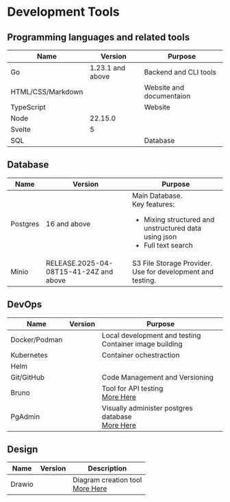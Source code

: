 # Development Tools

## Programming languages and related tools

<table>
    <thead>
        <th>Name</th>
        <th>Version</th>
        <th>Purpose</th>
    </thead>
    <tbody>
        <tr>
            <td>Go</td>
            <td>1.23.1 and above</td>
            <td>Backend and CLI tools</td>
        </tr>
         <tr>
            <td>HTML/CSS/Markdown</td>
            <td></td>
            <td>Website and documentaion</td>
        </tr>
         <tr>
            <td>TypeScript</td>
            <td></td>
            <td>Website</td>
        </tr>
        <tr>
            <td>Node</td>
            <td>22.15.0</td>
            <td></td>
        </tr>
        <tr>
            <td>Svelte</td>
            <td>5</td>
            <td></td>
        </tr>
        <tr>
            <td>SQL</td>
            <td></td>
            <td>Database</td>
        </tr>
    </tbody>
</table>

## Database

<table>
    <thead>
        <th>Name</th>
        <th>Version</th>
        <th>Purpose</th>
    </thead>
    <tbody>
        <tr>
            <td>Postgres</td>
            <td>16 and above</td>
            <td>
                <div>Main Database.</div>
                <div>Key features:</div>
                <ul>
                    <li>Mixing structured and unstructured data using json</li>
                    <li>Full text search</li>
                </ul>
            </td>
        </tr>
        <tr>
            <td>Minio</td>
            <td>RELEASE.2025-04-08T15-41-24Z and above</td>
            <td>S3 File Storage Provider. Use for development and testing.</td>
        </tr>
    </tbody>
</table>

## DevOps

<table>
    <thead>
        <th>Name</th>
        <th>Version</th>
        <th>Purpose</th>
    </thead>
    <tbody>
        <tr>
            <td>Docker/Podman</td>
            <td></td>
            <td>
              <div>Local development and testing</div>
              <div>Container image building</div>
            </td>
        </tr>
        <tr>
            <td>Kubernetes</td>
            <td></td>
            <td>Container ochestraction</td>
        </tr>
        <tr>
            <td>Helm</td>
            <td></td>
            <td></td>
        </tr>
        <tr>
            <td>Git/GitHub</td>
            <td></td>
            <td>Code Management and Versioning</td>
        </tr>
        <tr>
            <td>Bruno</td>
            <td></td>
            <td>
                <div>Tool for API testing</div>
                <a href="https://www.pgadmin.org/">More Here</a>
            </td>
        </tr>
        <tr>
            <td>PgAdmin</td>
            <td></td>
            <td>
                <div>Visually administer postgres database</div>
                <a href="https://www.pgadmin.org/">More Here</a>
            </td>
        </tr>
    </tbody>
</table>

## Design

<table>
    <thead>
        <th>Name</th>
        <th>Version</th>
        <th>Description</th>
    </thead>
    <tbody>
        <tr>
            <td>Drawio</td>
            <td></td>
            <td>
                <div>Diagram creation tool</div>
                <a href="https://www.pgadmin.org/">More Here</a>
            </td>
        </tr>
    </tbody>
</table>
